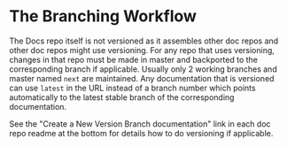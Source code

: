 # The Branching Workflow

The Docs repo itself is not versioned as it assembles other doc repos and other doc repos might use versioning. For any repo that uses versioning, changes in that repo must be made in master and backported to the corresponding branch if applicable. Usually only 2 working branches and master named `next` are maintained. Any documentation that is versioned can use `latest` in the URL instead of a branch number which points automatically to the latest stable branch of the corresponding documentation.

See the "Create a New Version Branch documentation" link in each doc repo readme at the bottom for details how to do versioning if applicable.

